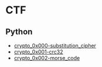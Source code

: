 # CTF

## Python

- [crypto_0x000-substitution_cipher](./crypto_0x000-substitution_cipher.md)
- [crypto_0x001-crc32](./crypto_0x001-crc32.md)
- [crypto_0x002-morse_code](./crypto_0x002-morse_code.md)

